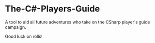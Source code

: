 # The-C#-Players-Guide

A tool to aid all future adventures who take on the CSharp player's guide campaign.

Good luck on rolls!
